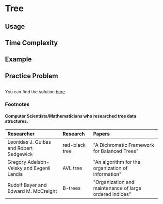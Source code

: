 # Tree

## Usage

## Time Complexity

## Example

## Practice Problem

```python

```

You can find the solution [here](solution.py).

### Footnotes

[^1]: []()
[^2]: []()
[^3]: []()
[^4]: []()
[^5]: []()

#### Computer Scientists/Mathematicians who researched tree data structures.

| Researcher                                | Research       | Papers                                                  |
| :---------------------------------------- | :------------- | :------------------------------------------------------ |
| Leonidas J. Guibas and Robert Sedgewick   | red-black tree | "A Dichromatic Framework for Balanced Trees"            |
| Gregory Adelson-Velsky and Evgenii Landis | AVL tree       | "An algorithm for the organization of information"      |
| Rudolf Bayer and Edward M. McCreight      | B-trees        | "Organization and maintenance of large ordered indices" |

